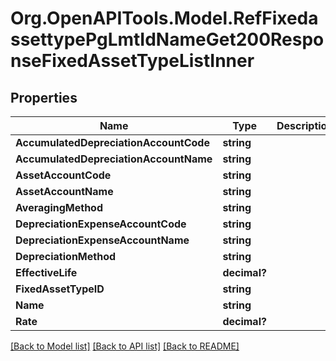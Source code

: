 # Org.OpenAPITools.Model.RefFixedassettypePgLmtIdNameGet200ResponseFixedAssetTypeListInner

## Properties

Name | Type | Description | Notes
------------ | ------------- | ------------- | -------------
**AccumulatedDepreciationAccountCode** | **string** |  | 
**AccumulatedDepreciationAccountName** | **string** |  | 
**AssetAccountCode** | **string** |  | 
**AssetAccountName** | **string** |  | 
**AveragingMethod** | **string** |  | 
**DepreciationExpenseAccountCode** | **string** |  | 
**DepreciationExpenseAccountName** | **string** |  | 
**DepreciationMethod** | **string** |  | 
**EffectiveLife** | **decimal?** |  | 
**FixedAssetTypeID** | **string** |  | 
**Name** | **string** |  | 
**Rate** | **decimal?** |  | 

[[Back to Model list]](../README.md#documentation-for-models) [[Back to API list]](../README.md#documentation-for-api-endpoints) [[Back to README]](../README.md)

